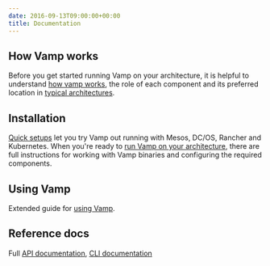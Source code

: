 ```yaml
---
date: 2016-09-13T09:00:00+00:00
title: Documentation
---
```


## How Vamp works

Before you get started running Vamp on your architecture, it is helpful to understand [how vamp works](/resources/how-vamp-works/), the role of each component and its preferred location in [typical architectures](/resources/how-vamp-works/example-architectures/).

## Installation

[Quick setups](/documentation/installation/quick-setup/) let you try Vamp out running with Mesos, DC/OS, Rancher and Kubernetes. When you're ready to [run Vamp on your architecture](/documentation/installation#run-vamp-on-your-architecture), there are full instructions for working with Vamp binaries and configuring the required components.

## Using Vamp
Extended guide for [using Vamp](/documentation/using-vamp/).

## Reference docs
Full [API documentation](/documentation/api/), [CLI documentation](/documentation/cli/) 